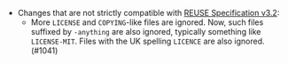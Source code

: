 - Changes that are not strictly compatible with
  [REUSE Specification v3.2](https://reuse.software/spec-3.2):
  - More `LICENSE` and `COPYING`-like files are ignored. Now, such files
    suffixed by `-anything` are also ignored, typically something like
    `LICENSE-MIT`. Files with the UK spelling `LICENCE` are also ignored.
    (#1041)
